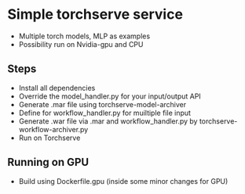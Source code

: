 # Simple torchserve service 
- Multiple torch models, MLP as examples
- Possibility run on Nvidia-gpu and CPU 

## Steps 
- Install all dependencies 
- Override the model_handler.py for your input/output API 
- Generate .mar file using torchserve-model-archiver 
- Define for workflow_handler.py for muiltiple file input 
- Generate .war file via .mar and workflow_handler.py by torchserve-workflow-archiver.py 
- Run on Torchserve 


## Running on GPU 
- Build using Dockerfile.gpu (inside some minor changes for GPU)